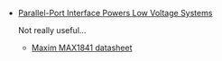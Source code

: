 
* [Parallel-Port Interface Powers Low Voltage Systems](https://www.analog.com/en/design-notes/parallelport-interface-powers-low-voltage-systems.html)

    Not really  useful...

    * [Maxim MAX1841 datasheet](https://www.mouser.com/datasheet/2/256/MAX1840-MAX1841-1308121.pdf)

